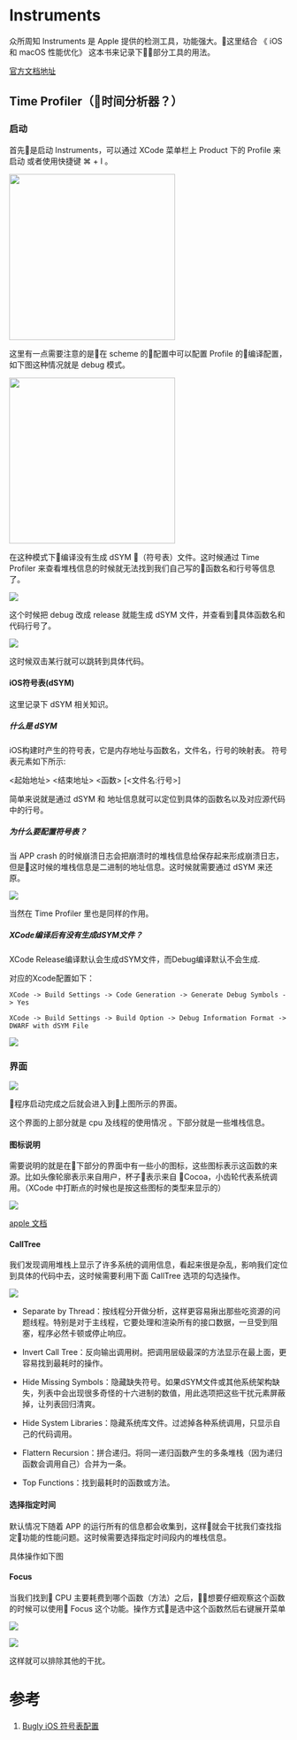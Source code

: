 # Instruments

众所周知 Instruments 是 Apple 提供的检测工具，功能强大。这里结合 《 iOS 和 macOS 性能优化》 这本书来记录下部分工具的用法。

[官方文档地址](https://help.apple.com/instruments/mac/current/#//apple_ref/doc/uid/TP40004652)

## Time Profiler（时间分析器？）

### 启动 
首先是启动 Instruments，可以通过 XCode 菜单栏上 Product 下的 Profile 来启动 或者使用快捷键 ⌘ + I 。 

<img src="./images/instruments_1.png" height="300"></img>

这里有一点需要注意的是在 scheme 的配置中可以配置 Profile 的编译配置，如下图这种情况就是 debug 模式。

<img src="./images/instruments_2.jpg" height="300"></img>

在这种模式下编译没有生成 dSYM （符号表）文件。这时候通过 Time Profiler 来查看堆栈信息的时候就无法找到我们自己写的函数名和行号等信息了。

![](./images/instruments_3.jpg)

这个时候把 debug 改成 release 就能生成 dSYM 文件，并查看到具体函数名和代码行号了。

![](./images/instruments_4.jpg)

这时候双击某行就可以跳转到具体代码。

#### iOS符号表(dSYM)

这里记录下 dSYM 相关知识。

##### 什么是 dSYM
iOS构建时产生的符号表，它是内存地址与函数名，文件名，行号的映射表。 符号表元素如下所示:

<起始地址> <结束地址> <函数> [<文件名:行号>]

简单来说就是通过 dSYM 和 地址信息就可以定位到具体的函数名以及对应源代码中的行号。

##### 为什么要配置符号表？

当 APP crash 的时候崩溃日志会把崩溃时的堆栈信息给保存起来形成崩溃日志，但是这时候的堆栈信息是二进制的地址信息。这时候就需要通过 dSYM 来还原。

![](./images/instruments_5.png)

当然在 Time Profiler 里也是同样的作用。

##### XCode编译后有没有生成dSYM文件？

XCode Release编译默认会生成dSYM文件，而Debug编译默认不会生成.

对应的Xcode配置如下：

`XCode -> Build Settings -> Code Generation -> Generate Debug Symbols -> Yes`

`XCode -> Build Settings -> Build Option -> Debug Information Format -> DWARF with dSYM File`

![](./images/instruments_6.png)

### 界面

![](./images/instruments_7.jpg)

程序启动完成之后就会进入到上图所示的界面。

这个界面的上部分就是 cpu 及线程的使用情况 。下部分就是一些堆栈信息。

#### 图标说明
需要说明的就是在下部分的界面中有一些小的图标，这些图标表示这函数的来源。比如头像轮廓表示来自用户，杯子表示来自 Cocoa，小齿轮代表系统调用。（XCode 中打断点的时候也是按这些图标的类型来显示的）

![](./images/instruments_8.png)

[apple 文档](https://developer.apple.com/library/ios/documentation/DeveloperTools/Conceptual/debugging_with_xcode/chapters/debugging_tools.html#//apple_ref/doc/uid/TP40015022-CH8-SW19)

#### CallTree 

我们发现调用堆栈上显示了许多系统的调用信息，看起来很是杂乱，影响我们定位到具体的代码中去，这时候需要利用下面 CallTree 选项的勾选操作。

![](./images/instruments_9.png)

- Separate by Thread：按线程分开做分析，这样更容易揪出那些吃资源的问题线程。特别是对于主线程，它要处理和渲染所有的接口数据，一旦受到阻塞，程序必然卡顿或停止响应。

- Invert Call Tree：反向输出调用树。把调用层级最深的方法显示在最上面，更容易找到最耗时的操作。

- Hide Missing Symbols：隐藏缺失符号。如果dSYM文件或其他系统架构缺失，列表中会出现很多奇怪的十六进制的数值，用此选项把这些干扰元素屏蔽掉，让列表回归清爽。

- Hide System Libraries：隐藏系统库文件。过滤掉各种系统调用，只显示自己的代码调用。

- Flattern Recursion：拼合递归。将同一递归函数产生的多条堆栈（因为递归函数会调用自己）合并为一条。

- Top Functions：找到最耗时的函数或方法。

#### 选择指定时间

默认情况下随着 APP 的运行所有的信息都会收集到，这样就会干扰我们查找指定功能的性能问题。这时候需要选择指定时间段内的堆栈信息。

具体操作如下图

[](./images/instruments_10.gif)


#### Focus

当我们找到 CPU 主要耗费到哪个函数（方法）之后，想要仔细观察这个函数的时候可以使用 Focus 这个功能。操作方式是选中这个函数然后右键展开菜单

![](./images/instruments_11.png)

![](./images/instruments_12.png)

这样就可以排除其他的干扰。

# 参考

1. [Bugly iOS 符号表配置](https://bugly.qq.com/docs/user-guide/symbol-configuration-ios/?v=1508981694992#_2)







